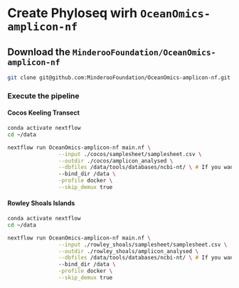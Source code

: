 # Create Phyloseq wirh `OceanOmics-amplicon-nf`

 
## Download the `MinderooFoundation/OceanOmics-amplicon-nf`

```zsh
git clone git@github.com:MinderooFoundation/OceanOmics-amplicon-nf.git
```

### Execute the pipeline

#### Cocos Keeling Transect   

```zsh
conda activate nextflow
cd ~/data

nextflow run OceanOmics-amplicon-nf main.nf \
                --input ./cocos/samplesheet/samplesheet.csv \
                --outdir ./cocos/amplicon_analysed \
                --dbfiles /data/tools/databases/ncbi-nt/ \ # If you want to blast against NCBI nt database, you need to first download it to your machine
                --bind_dir /data \
                -profile docker \
                --skip_demux true
```

#### Rowley Shoals Islands  

```zsh
conda activate nextflow
cd ~/data

nextflow run OceanOmics-amplicon-nf main.nf \
                --input ./rowley_shoals/samplesheet/samplesheet.csv \
                --outdir ./rowley_shoals/amplicon_analysed \
                --dbfiles /data/tools/databases/ncbi-nt/ \ # If you want to blast against NCBI nt database, you need to first download it to your machine
                --bind_dir /data \
                -profile docker \
                --skip_demux true
```